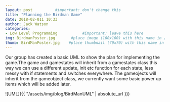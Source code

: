 ```yaml
---
layout: post          #important: don't change this
title: "Planning the Birdman Game"
date: 2018-02-011 10:33
author: Jack Watson
categories:
- Low Level Programming           #important: leave this here
img: BirdmanPoster.jpg       #place image (100x100) with this name in /assets/img/blog/
thumb: BirdManPoster.jpg    #place thumbnail (70x70) with this name in /assets/img/blog/thumbs/
---
```


<!--more-->
Our group has created a basic UML to show the plan for implementing the game.The game and gamestates will inherit from a gamestates class
this way we can use a different update, init etc function for each state, less messy with if statements and switches everywhere. The gameojects
will inherit from the gameobject class, we currently want some basic power up items which will be added later.



![UML]({{ "/assets/img/blog/BirdManUML" | absolute_url }})


